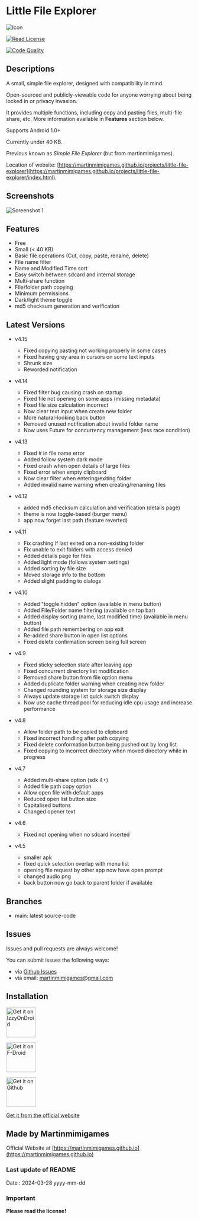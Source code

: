 # Little File Explorer

![Icon](docs/images/icon.png)

[![Read License](https://img.shields.io/github/license/martinmimigames/little-file-explorer?style=flat-square)](https://github.com/martinmimigames/little-file-explorer/blob/main/LICENSE.md)

[![Code Quality](https://img.shields.io/codefactor/grade/github/martinmimigames/little-file-explorer/main?style=flat-square)](https://www.codefactor.io/repository/github/martinmimigames/little-file-explorer)

## Descriptions

A small, simple file explorer, designed with compatibility in mind.

Open-sourced and publicly-viewable code for anyone worrying about being locked in or privacy invasion.

It provides multiple functions, including copy and pasting files, multi-file share, etc. More information available in **Features** section below.

Supports Android 1.0+

Currently under 40 KB.

Previous known as *Simple File Explorer* (but from martinmimigames).

Location of website:
[https://martinmimigames.github.io/projects/little-file-explorer](https://martinmimigames.github.io/projects/little-file-explorer/index.html).

## Screenshots

![Screenshot 1](docs/images/example1.jpg)

## Features

- Free
- Small (< 40 KB)
- Basic file operations (Cut, copy, paste, rename, delete)
- File name filter
- Name and Modified Time sort
- Easy switch between sdcard and internal storage
- Multi-share function
- File/folder path copying
- Minimum permissions
- Dark/light theme toggle
- md5 checksum generation and verification

## Latest Versions

- v4.15
  - Fixed copying pasting not working properly in some cases
  - Fixed having grey area in cursors on some text inputs
  - Shrunk size
  - Reworded notification

- v4.14
  - Fixed filter bug causing crash on startup
  - Fixed file not opening on some apps (missing metadata)
  - Fixed file size calculation incorrect
  - Now clear text input when create new folder
  - More natural-looking back button
  - Removed unused notification about invalid folder name
  - Now uses Future for concurrency management (less race condition)

- v4.13
  - Fixed # in file name error
  - Added follow system dark mode
  - Fixed crash when open details of large files
  - Fixed error when empty clipboard
  - Now clear filter when entering/exiting folder
  - Added invalid name warning when creating/renaming files

- v4.12
  - added md5 checksum calculation and verification (details page)
  - theme is now toggle-based (burger menu)
  - app now forget last path (feature reverted)
  
- v4.11
  - Fix crashing if last exited on a non-existing folder
  - Fix unable to exit folders with access denied
  - Added details page for files
  - Added light mode (follows system settings)
  - Added sorting by file size
  - Moved storage info to the bottom
  - Added slight padding to dialogs

- v4.10
  - Added "toggle hidden" option (available in menu button)
  - Added File/Folder name filtering (available on top bar)
  - Added display sorting (name, last modified time) (available in menu button)
  - Added file path remembering on app exit
  - Re-added share button in open list options
  - Fixed delete confirmation screen being full screen

- v4.9
  - Fixed sticky selection state after leaving app
  - Fixed concurrent directory list modification
  - Removed share button from file option menu
  - Added duplicate folder warning when creating new folder
  - Changed rounding system for storage size display
  - Always update storage list quick switch display
  - Now use cache thread pool for reducing idle cpu usage and increase performance

- v4.8
  - Allow folder path to be copied to clipboard
  - Fixed incorrect handling after path copying
  - Fixed delete conformation button being pushed out by long list
  - Fixed copying to incorrect directory when moved directory while in progress

- v4.7
  - Added multi-share option (sdk 4+)
  - Added file path copy option
  - Allow open file with default apps
  - Reduced open list button size
  - Capitalised buttons
  - Changed opener text

- v4.6
  - Fixed not opening when no sdcard inserted

- v4.5
  - smaller apk
  - fixed quick selection overlap with menu list
  - opening file request by other app now have open prompt
  - changed audio png
  - back button now go back to parent folder if available

## Branches

- main: latest source-code

## Issues

Issues and pull requests are always welcome!

You can submit issues the following ways:

- via [Github Issues](https://github.com/martinmimigames/little-file-explorer/issues)
- via email: <martinmimigames@gmail.com>

## Installation

[<img src="https://gitlab.com/IzzyOnDroid/repo/-/raw/master/assets/IzzyOnDroid.png"
     alt="Get it on IzzyOnDroid"
     height="80">](https://apt.izzysoft.de/fdroid/index/apk/com.martinmimigames.simplefileexplorer/)

[<img src="https://martinmimigames.github.io/res/get-it-on/f-droid.png"
     alt="Get it on F-Droid"
     height="80">](https://f-droid.org/packages/com.martinmimigames.simplefileexplorer/)

[<img src="https://martinmimigames.github.io/res/get-it-on/github.png"
     alt="Get it on Github"
     height="80">](https://github.com/martinmimigames/little-file-explorer/releases/latest)

[Get it from the official website](https://martinmimigames.github.io/projects/little-file-explorer)

## Made by Martinmimigames

Official Website at [https://martinmimigames.github.io](https://martinmimigames.github.io)

### Last update of README

Date : 2024-03-28 yyyy-mm-dd

### Important

**Please read the license!**
